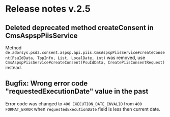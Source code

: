 # Release notes v.2.5

## Deleted deprecated method createConsent in CmsAspspPiisService
Method `de.adorsys.psd2.consent.aspsp.api.piis.CmsAspspPiisService#createConsent(PsuIdData, TppInfo, List, LocalDate, int)` was removed,
use `CmsAspspPiisService#createConsent(PsuIdData, CreatePiisConsentRequest)` instead.

## Bugfix: Wrong error code "requestedExecutionDate" value in the past
Error code was changed to `400 EXECUTION_DATE_INVALID` from `400 FORMAT_ERROR` when `requestedExecutionDate` field is less then current date.
